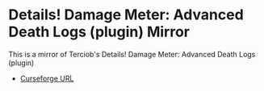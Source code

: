 # Details! Damage Meter: Advanced Death Logs (plugin) Mirror

This is a mirror of Terciob's Details! Damage Meter: Advanced Death Logs (plugin) 

- [Curseforge URL](https://www.curseforge.com/wow/addons/details-advanced-death-logs-plug)
